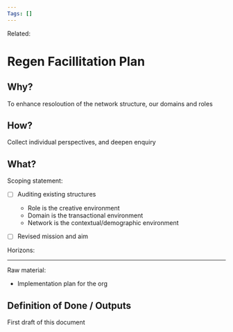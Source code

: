 ```yaml
---
Tags: []
---
```

Related: 
# Regen Facillitation Plan

## Why?
To enhance resoloution of the network structure, our domains and roles

## How?
Collect individual perspectives, and deepen enquiry

## What?


Scoping statement:
- [ ] Auditing existing structures
	- Role is the creative environment
	- Domain is the transactional environment
	- Network is the contextual/demographic environment
- [ ] Revised mission and aim


Horizons:



---
Raw material:
- Implementation plan for the org


## Definition of Done / Outputs
First draft of this document